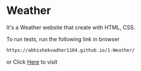 # Weather
It's a Weather website that create with HTML, CSS.

To run tests, run the following link in browser

```bash
https://abhishekvadher1104.github.io/1-Weather/
```
or
Click [Here](https://abhishekvadher1104.github.io/1-Weather/) to visit
